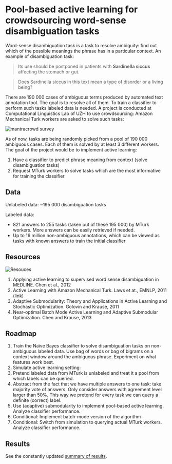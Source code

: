 # Pool-based active learning for crowdsourcing word-sense disambiguation tasks

Word-sense disambiguation task is a task to resolve ambiguity: find out which of the possible meanings the phrase has in a particular context. An example of disambiguation task:

> Its use should be postponed in patients with **Sardinella siccus** affecting the stomach or gut.

> Does Sardinella siccus in this text mean a type of disorder or a living being?

There are 190 000 cases of ambiguous terms produced by automated text annotation tool. The goal is to resolve all of them. To train a classifier to perform such tasks labeled data is needed. A project is conducted at Computational Linguistics Lab of UZH to use crowdsourcing: Amazon Mechanical Turk workers are asked to solve such tasks:

![mantracrowd survey](http://davtyan.org/pml/screenshot.png)

As of now, tasks are being randomly picked from a pool of 190 000 ambiguous cases. Each of them is solved by at least 3 different workers. The goal of the project would be to implement active learning:

1. Have a classifier to predict phrase meaning from context (solve disambiguation tasks) 
1. Request MTurk workers to solve tasks which are the most informative for training the classifier

## Data

Unlabeled data: ~195 000 disambiguation tasks

Labeled data: 

* 821 answers to 255 tasks (taken out of these 195 000) by MTurk workers. More answers can be easily retrieved if needed.
* Up to 16 million non-ambiguous annotations, which can be viewed as tasks with known answers to train the initial classifier

## Resources

![Resouces](http://davtyan.org/pml/resources.png)

1. Applying active learning to supervised word sense disambiguation in MEDLINE. Chen et al., 2012
2. Active Learning with Amazon Mechanical Turk. Laws et at., EMNLP, 2011 (link)
3. Adaptive Submodularity: Theory and Applications in Active Learning and Stochastic Optimization. Golovin and Krause, 2011
4. Near-optimal Batch Mode Active Learning and Adaptive Submodular Optimization. Chen and Krause, 2013

## Roadmap

1. Train the Naïve Bayes classifier to solve disambiguation tasks on non-ambiguous labeled data. Use bag of words or bag of bigrams on a context window around the ambiguous phrase. Experiment on what features work best. 
2. Simulate active learning setting:
  1. Pretend labeled data from MTurk is unlabeled and treat it a pool from which labels can be queried.
  2. Abstract from the fact that we have multiple answers to one task: take majority vote of answers. Only consider answers with agreement level larger than 50%. This way we pretend for every task we can query a definite (correct) label.
3. Use (adaptive) submodularity to implement pool-based active learning. Analyze classifier performance.
4. Conditional: Implement batch-mode version of the algorithm
5. Conditional: Switch from simulation to querying actual MTurk workers. Analyze classifier performance.

## Results

See the constantly updated [summary of results](results.org).
